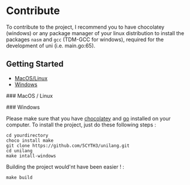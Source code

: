 # Contribute
To contribute to the project, I recommend you to have chocolatey (windows) or any package manager of your 
linux distribution to install the packages `nasm` and `gcc` (TDM-GCC for windows), required for the 
development of uni (i.e. main.go:65).

## Getting Started

* [MacOS/Linux](#linux)
* [Windows](#windows)

###<a name="linux"></a> MacOS / Linux

###<a name="windows"></a> Windows

Please make sure that you have [chocolatey](https://chocolatey.org/) and [go](https://go.dev/) installed on your computer.
To install the project, just do these following steps :

```
cd yourdirectory
choco install make
git clone https://github.com/5CYTH3/unilang.git
cd unilang
make intall-windows
```

Building the project would'nt have been easier ! :

```
make build
```
